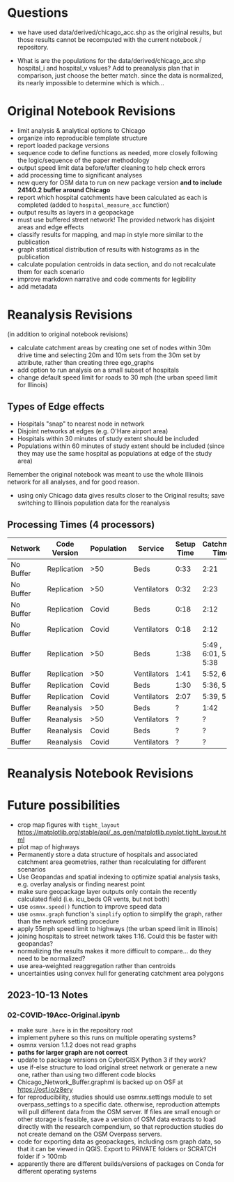 # Questions

- we have used data/derived/chicago_acc.shp as the original results, but those results cannot be recomputed with the current notebook / repository.

- What is are the populations for the data/derived/chicago_acc.shp hospital_i and hospital_v values? Add to preanalysis plan that in comparison, just choose the better match. since the data is normalized, its nearly impossible to determine which is which...

# Original Notebook Revisions

- limit analysis & analytical options to Chicago
- organize into reproducible template structure
- report loaded package versions
- sequence code to define functions as needed, more closely following the logic/sequence of the paper methodology
- output speed limit data before/after cleaning to help check errors
- add processing time to significant analyses
- new query for OSM data to run on new package version **and to include 24140.2 buffer around Chicago**
- report which hospital catchments have been calculated as each is completed (added to `hospital_measure_acc` function)
- output results as layers in a geopackage
- must use buffered street network! The provided network has disjoint areas and edge effects
- classify results for mapping, and map in style more similar to the publication
- graph statistical distribution of results with histograms as in the publication
- calculate population centroids in data section, and do not recalculate them for each scenario
- improve markdown narrative and code comments for legibility
- add metadata

# Reanalysis Revisions
(in addition to original notebook revisions)

- calculate catchment areas by creating one set of nodes within 30m drive time and selecting 20m and 10m sets from the 30m set by attribute, rather than creating three ego_graphs
- add option to run analysis on a small subset of hospitals
- change default speed limit for roads to 30 mph (the urban speed limit for Illinois)

## Types of Edge effects

- Hospitals "snap" to nearest node in network
- Disjoint networks at edges (e.g. O'Hare airport area)
- Hospitals within 30 minutes of study extent should be included
- Populations within 60 minutes of study extent should be included (since they may use the same hospital as populations at edge of the study area)

Remember the original notebook was meant to use the whole Illinois network for all analyses, and for good reason.

- using only Chicago data gives results closer to the Original results; save switching to Illinois population data for the reanalysis

## Processing Times (4 processors)

| Network | Code Version | Population | Service | Setup Time | Catchment Time |
| -- | -- | -- | -- | -- | -- |
| No Buffer | Replication | >50 | Beds | 0:33 | 2:21 |
| No Buffer | Replication | >50 | Ventilators | 0:32 | 2:23 |
| No Buffer | Replication | Covid | Beds | 0:18 | 2:12
| No Buffer | Replication | Covid | Ventilators | 0:18 | 2:12
| Buffer | Replication | >50 | Beds | 1:38 | 5:49 , 6:01, 5:43, 5:38 |
| Buffer | Replication | >50 | Ventilators | 1:41 | 5:52, 6:14 |
| Buffer | Replication | Covid | Beds | 1:30 | 5:36, 5:50
| Buffer | Replication | Covid | Ventilators | 2:07 | 5:39, 5:49
| Buffer | Reanalysis | >50 | Beds | ? | 1:42 |
| Buffer | Reanalysis | >50 | Ventilators | ? | ? |
| Buffer | Reanalysis | Covid | Beds | ? | ?
| Buffer | Reanalysis | Covid | Ventilators | ? | ?


# Reanalysis Notebook Revisions


# Future possibilities
- crop map figures with `tight_layout` https://matplotlib.org/stable/api/_as_gen/matplotlib.pyplot.tight_layout.html
- plot map of highways
- Permanently store a data structure of hospitals and associated catchment area geometries, rather than recalculating for different scenarios
- Use Geopandas and spatial indexing to optimize spatial analysis tasks, e.g. overlay analysis or finding nearest point
- make sure geopackage layer outputs only contain the recently calculated field (i.e. icu_beds OR vents, but not both)
- use `osmnx.speed()` function to improve speed data
- use `osmnx.graph` function's `simplify` option to simplify the graph, rather than the network setting procedure
- apply 55mph speed limit to highways (the urban speed limit in Illinois)
- joining hospitals to street network takes 1:16. Could this be faster with geopandas?
- normalizing the results makes it more difficult to compare... do they need to be normalized?
- use area-weighted reaggregation rather than centroids
- uncertainties using convex hull for generating catchment area polygons

## 2023-10-13 Notes

### 02-COVID-19Acc-Original.ipynb
- make sure `.here` is in the repository root
- implement pyhere so this runs on multiple operating systems?
- osmnx version 1.1.2 does not read graphs
- **paths for larger graph are not correct** 
- update to package versions on CyberGISX Python 3 if they work?
- use if-else structure to load original street network or generate a new one, rather than using two different code blocks
- Chicago_Network_Buffer.graphml is backed up on OSF at https://osf.io/z8ery 
- for reproducibility, studies should use osmnx.settings module to set overpass_settings to a specific date. otherwise, reproduction attempts will pull different data from the OSM server. If files are small enough or other storage is feasible, save a version of OSM data extracts to load directly with the research compendium, so that reproduction studies do not create demand on the OSM Overpass servers. 
- code for exporting data as geopackages, including osm graph data, so that it can be viewed in QGIS. Export to PRIVATE folders or SCRATCH folder if > 100mb
- apparently there are different builds/versions of packages on Conda for different operating systems